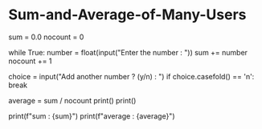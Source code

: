 # Sum-and-Average-of-Many-Users
sum = 0.0
nocount = 0

while True:
  number = float(input("Enter the number : "))
  sum += number
  nocount += 1

  choice = input("Add another number ? (y/n) : ")
  if choice.casefold() == 'n':
    break

average = sum / nocount
print()
print()

print(f"sum : {sum}")
print(f"average : {average}")
